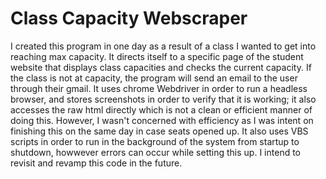 # Class Capacity Webscraper

I created this program in one day as a result of a class I wanted to get into reaching max capacity. It directs itself to a specific page of the student website that displays class capacities and checks the current capacity. If the class is not at capacity, the program will send an email to the user through their gmail. It uses chrome Webdriver in order to run a headless browser, and stores screenshots in order to verify that it is working; it also accesses the raw html directly which is not a clean or efficient manner of doing this. However, I wasn't concerned with efficiency as I was intent on finishing this on the same day in case seats opened up. It also uses VBS scripts in order to run in the background of the system from startup to shutdown, howwever errors can occur while setting this up. I intend to revisit and revamp this code in the future.
